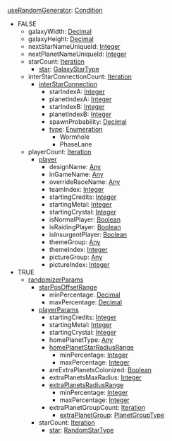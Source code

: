 
[useRandomGenerator](useRandomGenerator.md): [Condition](Condition.md)
  * FALSE
    * galaxyWidth: [Decimal](Decimal.md)
    * galaxyHeight: [Decimal](Decimal.md)
    * nextStarNameUniqueId: [Integer](Integer.md)
    * nextPlanetNameUniqueId: [Integer](Integer.md)
    * starCount: [Iteration](Iteration.md)
      * [star](GalaxyStarType.md): [GalaxyStarType](GalaxyStarType.md)
    * interStarConnectionCount: [Iteration](Iteration.md)
      * [interStarConnection](interStarConnection.md)
        * starIndexA: [Integer](Integer.md)
        * planetIndexA: [Integer](Integer.md)
        * starIndexB: [Integer](Integer.md)
        * planetIndexB: [Integer](Integer.md)
        * spawnProbability: [Decimal](Decimal.md)
        * [type](type.md): [Enumeration](Enumeration.md)
          * Wormhole
          * PhaseLane
    * playerCount: [Iteration](Iteration.md)
      * [player](player.md)
        * designName: [Any](Any.md)
        * inGameName: [Any](Any.md)
        * overrideRaceName: [Any](Any.md)
        * teamIndex: [Integer](Integer.md)
        * startingCredits: [Integer](Integer.md)
        * startingMetal: [Integer](Integer.md)
        * startingCrystal: [Integer](Integer.md)
        * isNormalPlayer: [Boolean](Boolean.md)
        * isRaidingPlayer: [Boolean](Boolean.md)
        * isInsurgentPlayer: [Boolean](Boolean.md)
        * themeGroup: [Any](Any.md)
        * themeIndex: [Integer](Integer.md)
        * pictureGroup: [Any](Any.md)
        * pictureIndex: [Integer](Integer.md)
  * TRUE
    * [randomizerParams](randomizerParams.md)
      * [starPosOffsetRange](starPosOffsetRange.md)
        * minPercentage: [Decimal](Decimal.md)
        * maxPercentage: [Decimal](Decimal.md)
      * [playerParams](playerParams.md)
        * startingCredits: [Integer](Integer.md)
        * startingMetal: [Integer](Integer.md)
        * startingCrystal: [Integer](Integer.md)
        * homePlanetType: [Any](Any.md)
        * [homePlanetStarRadiusRange](homePlanetStarRadiusRange.md)
          * minPercentage: [Integer](Integer.md)
          * maxPercentage: [Integer](Integer.md)
        * areExtraPlanetsColonized: [Boolean](Boolean.md)
        * extraPlanetsMaxRadius: [Integer](Integer.md)
        * [extraPlanetsRadiusRange](extraPlanetsRadiusRange.md)
          * minPercentage: [Integer](Integer.md)
          * maxPercentage: [Integer](Integer.md)
        * extraPlanetGroupCount: [Iteration](Iteration.md)
          * [extraPlanetGroup](PlanetGroupType.md): [PlanetGroupType](PlanetGroupType.md)
      * starCount: [Iteration](Iteration.md)
        * [star](RandomStarType.md): [RandomStarType](RandomStarType.md)